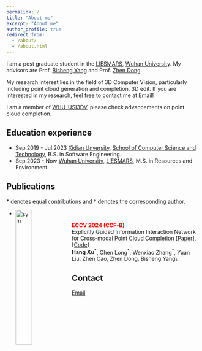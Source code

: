 ```yaml
---
permalink: /
title: "About me"
excerpt: "About me"
author_profile: true
redirect_from: 
  - /about/
  - /about.html
---
```



I am a post graduate student in the [LIESMARS](https://liesmars.whu.edu.cn/), [Wuhan University](https://www.whu.edu.cn/). My advisors are Prof. [Bisheng Yang](https://3s.whu.edu.cn/info/1025/1415.htm) and Prof. [Zhen Dong](https://dongzhenwhu.github.io/index.html).

My research interest lies in the field of 3D Computer Vision, particularly including point cloud generation and completion, 3D edit. If you are interested in my research, feel free to contact me at [Email](mailto:190107xh@whu.edu.cn)!

I am a member of [WHU-USI3DV](https://github.com/WHU-USI3DV), please check advancements on point cloud completion.



## Education experience

- Sep.2019 - Jul.2023  [Xidian Unversity](https://www.xidian.edu.cn/), [School of Computer Science and Technology](https://cs.xidian.edu.cn/), B.S. in Software Engineering.
- Sep.2023 - Now  [Wuhan University](https://www.whu.edu.cn/), [LIESMARS](https://liesmars.whu.edu.cn/), M.S. in Resources and Environment.

## Publications
\* denotes equal contributions and † denotes the corresponding author.

- <img src='https://dongzhenwhu.github.io/publications/teasers/Explicitly_Guided.jpg' alt="sym" width="30%" align="left">
<span style="color:red">**ECCV 2024 (CCF-B)**</span>\
Explicitly Guided Information Interaction Network for Cross-modal Point Cloud Completion [[Paper]](https://arxiv.org/pdf/2407.02887), [[Code]](https://github.com/WHU-USI3DV/EGIInet)\
**Hang Xu<sup>*</sup>**, Chen Long<sup>*</sup>, Wenxiao Zhang<sup>&dagger;</sup>, Yuan Liu, Zhen Cao, Zhen Dong, Bisheng Yang\




## Contact
[Email](mailto:190107xh@whu.edu.cn)
